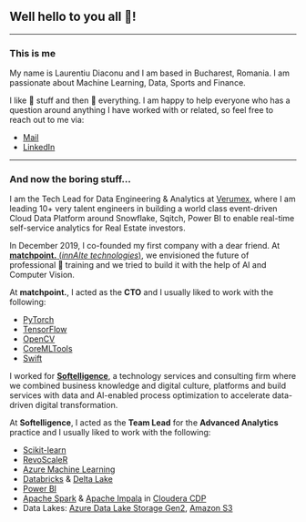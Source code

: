 ## Well hello to you all :wave:!
---
### This is me
My name is Laurentiu Diaconu and I am based in Bucharest, Romania. I am passionate about Machine Learning, Data, Sports and Finance.

I like :hammer: stuff and then :wrench: everything. I am happy to help everyone who has a question around anything I have worked with or related, so feel free to reach out to me via:

- [Mail](dlorentsen1@gmail.com)
- [LinkedIn](https://www.linkedin.com/in/laurentiudiaconu/)
---
### And now the boring stuff...

I am the Tech Lead for Data Engineering & Analytics at [Verumex](https://engineering.verumex.com/), where I am leading 10+ very talent engineers in building a world class event-driven Cloud Data Platform around Snowflake, Sqitch, Power BI to enable real-time self-service analytics for Real Estate investors.

In December 2019, I co-founded my first company with a dear friend. At [**matchpoint.** (*innAIte technologies*)](https://matchpoint.innaite.tech/), we envisioned the future of professional :tennis: training and we tried to build it with the help of AI and Computer Vision.

At **matchpoint.**, I acted as the **CTO** and I usually liked to work with the following:

- [PyTorch](https://github.com/pytorch/pytorch)
- [TensorFlow](https://www.tensorflow.org/)
- [OpenCV](https://opencv.org/)
- [CoreMLTools](https://github.com/apple/coremltools)
- [Swift](https://developer.apple.com/swift/)

I worked for [**Softelligence**](https://www.softelligence.net/), a technology services and consulting firm where we combined business knowledge and digital culture, platforms and build services with data and AI-enabled process optimization to accelerate data-driven digital transformation.

At **Softelligence**, I acted as the **Team Lead** for the **Advanced Analytics** practice and I usually liked to work with the following:

- [Scikit-learn](https://scikit-learn.org/)
- [RevoScaleR](https://docs.microsoft.com/en-us/machine-learning-server/r-reference/revoscaler/revoscaler)
- [Azure Machine Learning](https://azure.microsoft.com/en-us/services/machine-learning/)
- [Databricks](https://databricks.com/) & [Delta Lake](https://delta.io/)
- [Power BI](https://powerbi.microsoft.com/en-us/)
- [Apache Spark](https://spark.apache.org/) & [Apache Impala](https://impala.apache.org/) in [Cloudera CDP](https://www.cloudera.com/products/cloudera-data-platform.html)
- Data Lakes: [Azure Data Lake Storage Gen2](https://docs.microsoft.com/en-us/azure/storage/blobs/data-lake-storage-introduction), [Amazon S3](https://aws.amazon.com/s3/)
